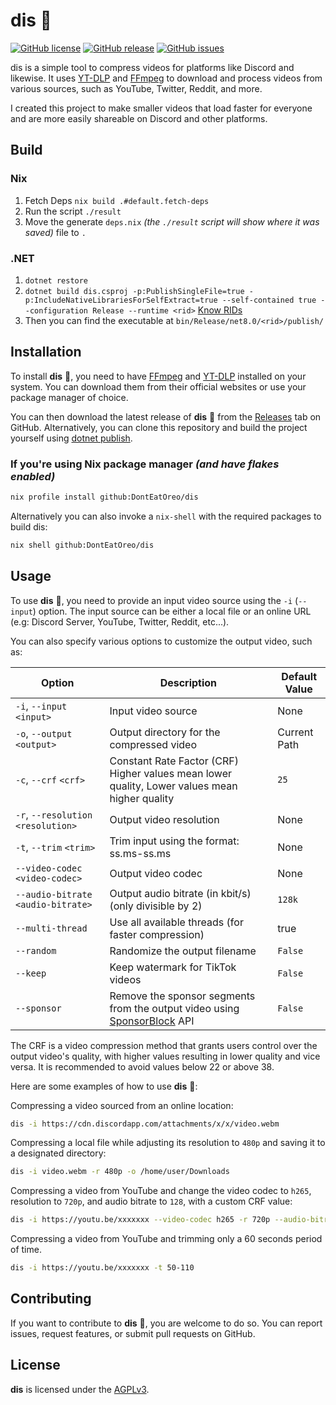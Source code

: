 # dis 🎥

[![GitHub license](https://img.shields.io/github/license/DontEatOreo/dis)](https://github.com/DontEatOreo/dis/blob/master/LICENSE)
[![GitHub release](https://img.shields.io/github/release/DontEatOreo/dis)](https://github.com/DontEatOreo/dis/releases)
[![GitHub issues](https://img.shields.io/github/issues/DontEatOreo/dis)](https://github.com/DontEatOreo/dis/issues)

dis is a simple tool to compress videos for platforms like Discord and likewise. It uses [YT-DLP](https://github.com/yt-dlp/yt-dlp) and [FFmpeg](https://ffmpeg.org/download.html) to download and process videos from various sources, such as YouTube, Twitter, Reddit, and more.

I created this project to make smaller videos that load faster for everyone and are more easily shareable on Discord and other platforms.

## Build

### Nix

1. Fetch Deps `nix build .#default.fetch-deps`
2. Run the script `./result`
3. Move the generate `deps.nix` *(the `./result` script will show where it was saved)* file to `.`

### .NET

1. `dotnet restore`
2. `dotnet build dis.csproj -p:PublishSingleFile=true -p:IncludeNativeLibrariesForSelfExtract=true --self-contained true --configuration Release --runtime <rid>` [Know RIDs](https://learn.microsoft.com/en-us/dotnet/core/rid-catalog#known-rids)
3. Then you can find the executable at `bin/Release/net8.0/<rid>/publish/`

## Installation

To install **dis** 🎥, you need to have [FFmpeg](https://ffmpeg.org/download.html) and [YT-DLP](https://github.com/yt-dlp/yt-dlp) installed on your system. You can download them from their official websites or use your package manager of choice.

You can then download the latest release of **dis** 🎥 from the [Releases](https://github.com/DontEatOreo/dis/releases) tab on GitHub. Alternatively, you can clone this repository and build the project yourself using [dotnet publish](https://docs.microsoft.com/en-us/dotnet/core/tools/dotnet-publish).

### If you're using Nix package manager *(and have flakes enabled)*

```bash
nix profile install github:DontEatOreo/dis
```

Alternatively you can also invoke a `nix-shell` with the required packages to build dis:

```bash
nix shell github:DontEatOreo/dis
```

## Usage

To use **dis** 🎥, you need to provide an input video source using the `-i` (`--input`) option. The input source can be either a local file or an online URL (e.g: Discord Server, YouTube, Twitter, Reddit, etc...).

You can also specify various options to customize the output video, such as:

| Option                              | Description                                                                                           | Default Value |
|-------------------------------------|-------------------------------------------------------------------------------------------------------|---------------|
| `-i`, `--input` `<input>`           | Input video source                                                                                    | None          |
| `-o`, `--output` `<output>`         | Output directory for the compressed video                                                             | Current Path  |
| `-c`, `--crf` `<crf>`               | Constant Rate Factor (CRF) Higher values mean lower quality, Lower values mean higher quality         | `25`          |
| `-r`, `--resolution` `<resolution>` | Output video resolution                                                                               | None          |
| `-t`, `--trim` `<trim>`             | Trim input using the format: ss.ms-ss.ms                                                              | None          |
| `--video-codec` `<video-codec>`     | Output video codec                                                                                    | None          |
| `--audio-bitrate` `<audio-bitrate>` | Output audio bitrate (in kbit/s) (only divisible by 2)                                                | `128k`        |
| `--multi-thread`                    | Use all available threads (for faster compression)                                                    | true          |
| `--random`                          | Randomize the output filename                                                                         | `False`       |
| `--keep`                            | Keep watermark for TikTok videos                                                                      | `False`       |
| `--sponsor`                         | Remove the sponsor segments from the output video using [SponsorBlock](https://sponsor.ajay.app/) API | `False`       |

The CRF is a video compression method that grants users control over the output video's quality, with higher values resulting in lower quality and vice versa. It is recommended to avoid values below 22 or above 38.

Here are some examples of how to use **dis** 🎥:

Compressing a video sourced from an online location:

```bash
dis -i https://cdn.discordapp.com/attachments/x/x/video.webm
```

Compressing a local file while adjusting its resolution to `480p` and saving it to a designated directory:

```bash
dis -i video.webm -r 480p -o /home/user/Downloads
```

Compressing a video from YouTube and change the video codec to `h265`, resolution to `720p`, and audio bitrate to `128`, with a custom CRF value:

```bash
dis -i https://youtu.be/xxxxxxx --video-codec h265 -r 720p --audio-bitrate 128 -c 28
```

Compressing a video from YouTube and trimming only a 60 seconds period of time.

```bash
dis -i https://youtu.be/xxxxxxx -t 50-110
```

## Contributing

If you want to contribute to **dis** 🎥, you are welcome to do so. You can report issues, request features, or submit pull requests on GitHub.

## License

**dis** is licensed under the [AGPLv3](https://github.com/DontEatOreo/dis/blob/master/LICENSE).
